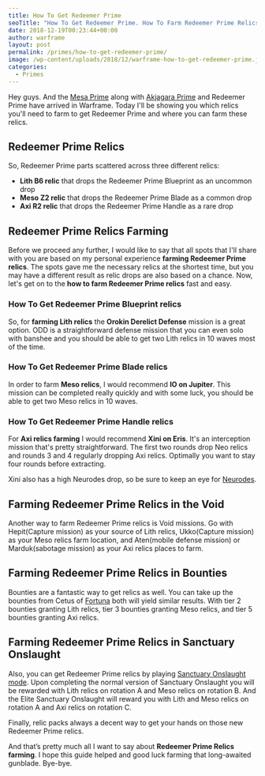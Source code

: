 ```yaml
---
title: How To Get Redeemer Prime
seoTitle: "How To Get Redeemer Prime. How To Farm Redeemer Prime Relics"
date: 2018-12-19T00:23:44+00:00
author: warframe
layout: post
permalink: /primes/how-to-get-redeemer-prime/
image: /wp-content/uploads/2018/12/warframe-how-to-get-redeemer-prime.jpg
categories:
  - Primes
---
```

Hey guys. And the [Mesa Prime](/primes/how-to-get-mesa-prime/ "How To Get Mesa Prime") along with [Akjagara Prime](/primes/how-to-get-akjagara-prime/ "How To Get Akjagara Prime") and Rede﻿emer Prime﻿ have arrived in Warframe. Today I'll be showing you which relics you'll need to farm to get Redeemer Prime and where you can farm these relics. <!--more-->

## Redeemer Prime Relics
So, Redeemer Prime parts scattered across three different relics:

* <b>Lith B6 relic</b> that drops the Redeemer Prime Blueprint as an uncommon drop
* <b>Meso Z2 relic</b> that drops the Redeemer Prime Blade as a common drop
* <b>Axi R2 relic</b> that drops the Redeemer Prime Handle as a rare drop

## Redeemer Prime Relics Farming
Before we proceed any further, I would like to say that all spots that I'll share with you are based on my personal experience <strong>farming Redeemer Prime relics</strong>. The spots gave me the necessary relics at the shortest time, but you may have a different result as relic drops are also based on a chance. Now, let's get on to the <strong>how to farm Redeemer Prime relics</strong> fast and easy.

### How To Get Redeemer Prime Blueprint relics
So, for <strong>farming Lith relics</strong> the <b>Orokin Derelict Defense</b> mission is a great option. ODD is a straightforward defense mission that you can even solo with banshee and you should be able to get two Lith relics in 10 waves most of the time.

### How To Get Redeemer Prime Blade relics
In order to farm <b>Meso relics</b>, I would recommend <b>IO on Jupiter</b>. This mission can be completed really quickly and with some luck, you should be able to get two Meso relics in 10 waves.

### How To Get Redeemer Prime Handle relics
For <b>Axi relics farming</b> I would recommend <b>Xini on Eris</b>. It's an interception mission that's pretty straightforward. The first two rounds drop Neo relics and rounds 3 and 4 regularly dropping Axi relics. Optimally you want to stay four rounds before extracting.

Xini also has a high Neurodes drop, so be sure to keep an eye for [Neurodes](/warframe-neurodes-farming/ "Warframe Neurodes Farming
").

## Farming Redeemer Prime Relics in the Void
Another way to farm Redeemer Prime relics is Void missions. Go with Hepit(Capture mission) as your source of Lith relics, Ukko(Capture mission) as your Meso relics farm location, and Aten(mobile defense mission) or Marduk(sabotage mission) as your Axi relics places to farm. 

## Farming Redeemer Prime Relics in Bounties
Bounties are a fantastic way to get relics as well. You can take up the bounties from Cetus of [Fortuna](/fortuna/ "Warframe Fortuna") both will yield similar results. With tier 2 bounties granting Lith relics, tier 3 bounties granting Meso relics, and tier 5 bounties granting Axi relics.

## Farming Redeemer Prime Relics in Sanctuary Onslaught
Also, you can get Redeemer Prime relics by playing [Sanctuary Onslaught mode](/sanctuary-onslaught-guide/ "Sanctuary Onslaught Guide"). Upon completing the normal version of Sanctuary Onslaught you will be rewarded with Lith relics on rotation A and Meso relics on rotation B. And the Elite Sanctuary Onslaught will reward you with Lith and Meso relics on rotation A and Axi relics on rotation C.

Finally, relic packs always a decent way to get your hands on those new Redeemer Prime relics.

And that’s pretty much all I want to say about <strong>Redeemer Prime Relics farming</strong>. I hope this guide helped and good luck farming that long-awaited gunblade. Bye-bye.